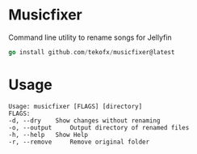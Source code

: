 # Musicfixer

Command line utility to rename songs for Jellyfin

```go
go install github.com/tekofx/musicfixer@latest
```

# Usage

```
Usage: musicfixer [FLAGS] [directory]
FLAGS:
-d, --dry	 Show changes without renaming
-o, --output	 Output directory of renamed files
-h, --help	 Show Help
-r, --remove	 Remove original folder
```
